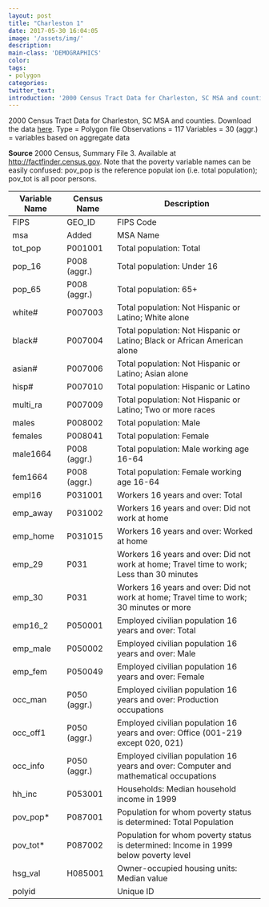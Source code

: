 ```yaml
---
layout: post
title: "Charleston 1"
date: 2017-05-30 16:04:05
image: '/assets/img/'
description:
main-class: 'DEMOGRAPHICS'
color:
tags:
- polygon
categories:
twitter_text:
introduction: '2000 Census Tract Data for Charleston, SC MSA and counties'
---
```

<script>
  var map = L.map('map').setView([28.601151, 84.115914], 6);
  L.tileLayer('https://api.tiles.mapbox.com/v4/{id}/{z}/{x}/{y}.png?access_token=pk.eyJ1IjoibWFwYm94IiwiYSI6ImNpejY4NXVycTA2emYycXBndHRqcmZ3N3gifQ.rJcFIG214AriISLbB6B5aw', { <!--this is the URL for the Nepal Geojson-->
		maxZoom: 18,
		attribution: 'Map data &copy; <a href="http://openstreetmap.org">OpenStreetMap</a> contributors, ' +
			'<a href="http://creativecommons.org/licenses/by-sa/2.0/">CC-BY-SA</a>, ' +
			'Imagery © <a href="http://mapbox.com">Mapbox</a>',
		id: 'mapbox.light'
	}).addTo(map);

  map.scrollWheelZoom.disable();
  map.touchZoom.disable();
  var enableMapInteraction = function () {
      map.scrollWheelZoom.enable();
      map.touchZoom.enable();
  }
  $('#map').on('click touch', enableMapInteraction);

  // load GeoJSON from an external file
  // load GeoJSON from an external file
  $.getJSON("../data/Nepal.geojson",function(data){
    // add GeoJSON layer to the map once the file is loaded
    var json = L.geoJson(data);
    json.addTo(map);
    map.fitBounds(json.getBounds());
  });

</script>
2000 Census Tract Data for Charleston, SC MSA and counties. Download the data [here](https://s3.amazonaws.com/geoda/data/CharlestonMSA.zip).
Type = Polygon file
Observations = 117
Variables = 30
(aggr.) = variables based on aggregate data

**Source**
2000 Census, Summary File 3. Available at http://factfinder.census.gov. Note that the poverty variable names can be easily confused: pov_pop is the reference populat ion (i.e. total population); pov_tot is all poor persons.

Variable Name | Census Name | Description
---|---|---
FIPS | GEO_ID | FIPS Code
msa | Added | MSA Name
tot_pop | P001001 | Total population: Total
pop_16 | P008 (aggr.) | Total population: Under 16
pop_65 | P008 (aggr.) | Total population: 65+
white# |P007003 | Total population: Not Hispanic or Latino; White alone
black# | P007004 | Total population: Not Hispanic or Latino; Black or African American alone
asian# | P007006 | Total population: Not Hispanic or Latino; Asian alone
hisp# | P007010 | Total population: Hispanic or Latino
multi_ra | P007009 | Total population: Not Hispanic or Latino; Two or more races
males | P008002 | Total population: Male
females | P008041 | Total population: Female
male1664 | P008 (aggr.) | Total population: Male working age 16-64
fem1664 | P008 (aggr.) | Total population: Female working age 16-64
empl16 | P031001 | Workers 16 years and over: Total
emp_away | P031002 | Workers 16 years and over: Did not work at home
emp_home | P031015 | Workers 16 years and over: Worked at home
emp_29 | P031 | Workers 16 years and over: Did not work at home; Travel time to work; Less than 30 minutes
emp_30 | P031 | Workers 16 years and over: Did not work at home; Travel time to work; 30 minutes or more
emp16_2 | P050001 | Employed civilian population 16 years and over: Total
emp_male | P050002 | Employed civilian population 16 years and over: Male
emp_fem | P050049 | Employed civilian population 16 years and over: Female
occ_man | P050 (aggr.) | Employed civilian population 16 years and over: Production occupations
occ_off1 | P050 (aggr.) | Employed civilian population 16 years and over: Office (001-219 except 020, 021)
occ_info | P050 (aggr.) | Employed civilian population 16 years and over: Computer and mathematical occupations
hh_inc | P053001 | Households: Median household income in 1999
pov_pop* | P087001 | Population for whom poverty status is determined: Total Population
pov_tot* | P087002 | Population for whom poverty status is determined: Income in 1999 below poverty level
hsg_val | H085001 | Owner-occupied housing units: Median value
polyid | | Unique ID
